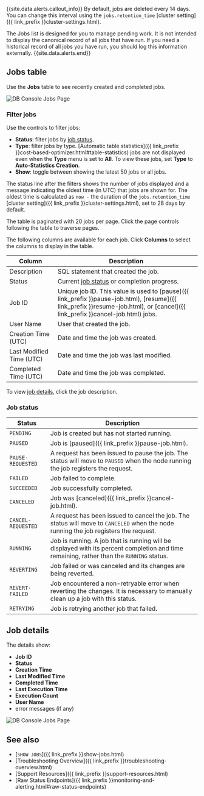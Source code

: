 {{site.data.alerts.callout_info}}
By default, jobs are deleted every 14 days. You can change this interval using the `jobs.retention_time` [cluster setting]({{ link_prefix }}cluster-settings.html).

The Jobs list is designed for you to manage pending work. It is not intended to display the canonical record of all jobs that have run. If you need a historical record of all jobs you have run, you should log this information externally.
{{site.data.alerts.end}}

## Jobs table

Use the **Jobs** table to see recently created and completed jobs.

![DB Console Jobs Page](/images/v24.2/ui-jobs-page.png)

### Filter jobs

Use the controls to filter jobs:

- **Status**: filter jobs by [job status](#job-status).
- **Type**: filter jobs by type. [Automatic table statistics]({{ link_prefix }}cost-based-optimizer.html#table-statistics) jobs are not displayed even when the **Type** menu is set to **All**. To view these jobs, set **Type** to **Auto-Statistics Creation**.
- **Show**: toggle between showing the latest 50 jobs or all jobs.

The status line after the filters shows the number of jobs displayed and a message indicating the oldest time (in UTC) that jobs are shown for. The oldest time is calculated as `now -` the duration of the `jobs.retention_time` [cluster setting]({{ link_prefix }}cluster-settings.html), set to 28 days by default.

The table is paginated with 20 jobs per page. Click the page controls following the table to traverse pages.

The following columns are available for each job. Click **Columns** to select the columns to display in the table.

Column | Description
----------|------------
Description | SQL statement that created the job.
Status | Current [job status](#job-status) or completion progress.
Job ID | Unique job ID. This value is used to [pause]({{ link_prefix }}pause-job.html), [resume]({{ link_prefix }}resume-job.html), or [cancel]({{ link_prefix }}cancel-job.html) jobs.
User Name | User that created the job.
Creation Time (UTC) | Date and time the job was created.
Last Modified Time (UTC) | Date and time the job was last modified.
Completed Time (UTC) | Date and time the job was completed.

To view [job details](#job-details), click the job description.

### Job status

Status | Description
-------|------------
`PENDING` | Job is created but has not started running.
`PAUSED` | Job is [paused]({{ link_prefix }}pause-job.html).
`PAUSE-REQUESTED` | A request has been issued to pause the job. The status will move to `PAUSED` when the node running the job registers the request.
`FAILED` | Job failed to complete.
`SUCCEEDED` | Job successfully completed.
`CANCELED` | Job was [canceled]({{ link_prefix }}cancel-job.html).
`CANCEL-REQUESTED` | A request has been issued to cancel the job. The status will move to `CANCELED` when the node running the job registers the request.
`RUNNING`  | Job is running. A job that is running will be displayed with its percent completion and time remaining, rather than the `RUNNING` status.
`REVERTING`| Job failed or was canceled and its changes are being reverted.
`REVERT-FAILED` | Job encountered a non-retryable error when reverting the changes. It is necessary to manually clean up a job with this status.
`RETRYING` | Job is retrying another job that failed.

## Job details

The details show:

- **Job ID**
- **Status**
- **Creation Time**
- **Last Modified Time**
- **Completed Time**
- **Last Execution Time**
- **Execution Count**
- **User Name**
- error messages (if any)

![DB Console Jobs Page](/images/v24.2/ui_jobs_page_details.png)

## See also

- [`SHOW JOBS`]({{ link_prefix }}show-jobs.html)
- [Troubleshooting Overview]({{ link_prefix }}troubleshooting-overview.html)
- [Support Resources]({{ link_prefix }}support-resources.html)
- [Raw Status Endpoints]({{ link_prefix }}monitoring-and-alerting.html#raw-status-endpoints)

